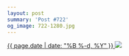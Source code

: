 ```yaml
---
layout: post
summary: 'Post #722'
og_image: 722-1280.jpg
---
```


<p>
 <time>
  <a href="/722">
   {{ page.date | date: "%B %-d, %Y" }}
  </a>
 </time>
 <a href="/722">
  <img sizes="(min-width: 700px) 50vw, calc(100vw - 2rem)" src="{{ site.assets_url }}/722-640.jpg" srcset="{{ site.assets_url }}/722-320.jpg 320w, {{ site.assets_url }}/722-640.jpg 640w, {{ site.assets_url }}/722-960.jpg 960w, {{ site.assets_url }}/722-1280.jpg 1280w"/>
 </a>
</p>
